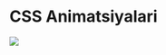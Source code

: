# CSS Animatsiyalari

<a href="#">
  <img src="https://private-user-images.githubusercontent.com/142134610/297116214-681b9209-24c5-4785-b9fe-433637eafdda.png?jwt=eyJhbGciOiJIUzI1NiIsInR5cCI6IkpXVCJ9.eyJpc3MiOiJnaXRodWIuY29tIiwiYXVkIjoicmF3LmdpdGh1YnVzZXJjb250ZW50LmNvbSIsImtleSI6ImtleTUiLCJleHAiOjE3MDU0MjE1NzksIm5iZiI6MTcwNTQyMTI3OSwicGF0aCI6Ii8xNDIxMzQ2MTAvMjk3MTE2MjE0LTY4MWI5MjA5LTI0YzUtNDc4NS1iOWZlLTQzMzYzN2VhZmRkYS5wbmc_WC1BbXotQWxnb3JpdGhtPUFXUzQtSE1BQy1TSEEyNTYmWC1BbXotQ3JlZGVudGlhbD1BS0lBVkNPRFlMU0E1M1BRSzRaQSUyRjIwMjQwMTE2JTJGdXMtZWFzdC0xJTJGczMlMkZhd3M0X3JlcXVlc3QmWC1BbXotRGF0ZT0yMDI0MDExNlQxNjA3NTlaJlgtQW16LUV4cGlyZXM9MzAwJlgtQW16LVNpZ25hdHVyZT00MDc3YjQ1YzNkMmIxNmVkYzAwMzRmM2YwMzBmY2QwNDFjM2MwNTQxMDBmOWFlNDY2NWJjYzljY2U5NjllZDIxJlgtQW16LVNpZ25lZEhlYWRlcnM9aG9zdCZhY3Rvcl9pZD0wJmtleV9pZD0wJnJlcG9faWQ9MCJ9.EGzEBzv-Lyui8TovVs6u1RILpA8I-NI6KWmfaHRQPcI">
</a>
